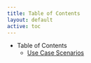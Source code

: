 ```yaml
---
title: Table of Contents
layout: default
active: toc
---
```


* Table of Contents
    * <a href="Use_Case_Scenarios.html">Use Case Scenarios</a>
